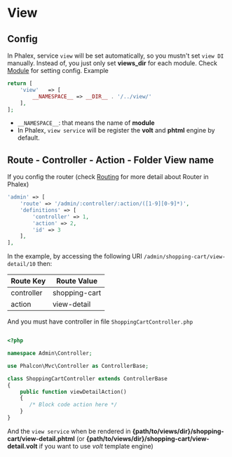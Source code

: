 # View

## Config

In Phalex, service `view` will be set automatically, so you mustn't set `view DI` manually. Instead of, you just only set **views_dir** for each module. Check [Module](module.md) for setting config. Example

```php
return [
    'view'   => [
        __NAMESPACE__ => __DIR__ . '/../view/'
    ],
];
```

- `__NAMESPACE__`: that means the name of **module**
- In Phalex, `view service` will be register the **volt** and **phtml** engine by default. 

## Route - Controller - Action - Folder View name

If you config the router (check [Routing](routing.md) for more detail about Router in Phalex)

```php
'admin' => [
    'route' => '/admin/:controller/:action/([1-9][0-9]*)',
    'definitions' => [
        'controller' => 1,
        'action' => 2,
        'id' => 3
    ],
],
```

In the example, by accessing the following URI `/admin/shopping-cart/view-detail/10` then:

Route Key | Route Value
--- | ---
controller | shopping-cart
action | view-detail


And you must have controller in file `ShoppingCartController.php`

```php

<?php

namespace Admin\Controller;

use Phalcon\Mvc\Controller as ControllerBase;

class ShoppingCartController extends ControllerBase
{
    public function viewDetailAction()
    {
       /* Block code action here */
    }
}
```

And the `view service` when be rendered in **{path/to/views/dir}/shopping-cart/view-detail.phtml** (or **{path/to/views/dir}/shopping-cart/view-detail.volt** if you want to use *volt* template engine)
